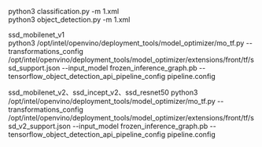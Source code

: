 python3 classification.py -m 1.xml  
python3 object_detection.py -m 1.xml  

ssd_mobilenet_v1  
python3 /opt/intel/openvino/deployment_tools/model_optimizer/mo_tf.py --transformations_config /opt/intel/openvino/deployment_tools/model_optimizer/extensions/front/tf/ssd_support.json --input_model frozen_inference_graph.pb  --tensorflow_object_detection_api_pipeline_config pipeline.config

ssd_mobilenet_v2、ssd_incept_v2、ssd_resnet50
python3 /opt/intel/openvino/deployment_tools/model_optimizer/mo_tf.py --transformations_config /opt/intel/openvino/deployment_tools/model_optimizer/extensions/front/tf/ssd_v2_support.json --input_model frozen_inference_graph.pb  --tensorflow_object_detection_api_pipeline_config pipeline.config
